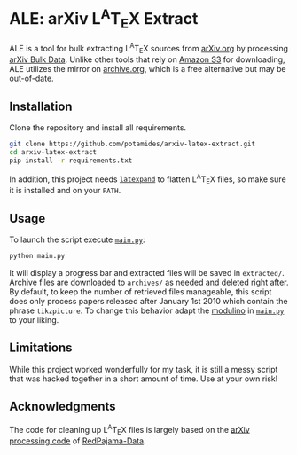 # ALE: arXiv L<sup>A</sup>T<sub>E</sub>X Extract
ALE is a tool for bulk extracting L<sup>A</sup>T<sub>E</sub>X sources from
[arXiv.org](https://arxiv.org) by processing [arXiv Bulk
Data](https://info.arxiv.org/help/bulk_data_s3.html). Unlike other tools that
rely on [Amazon S3](https://aws.amazon.com/s3) for downloading, ALE utilizes
the mirror on [archive.org](https://archive.org/details/arxiv-bulk), which is a
free alternative but may be out-of-date.

## Installation
Clone the repository and install all requirements.
```sh
git clone https://github.com/potamides/arxiv-latex-extract.git
cd arxiv-latex-extract
pip install -r requirements.txt
```
In addition, this project needs
[`latexpand`](https://gitlab.com/latexpand/latexpand) to flatten
L<sup>A</sup>T<sub>E</sub>X files, so make sure it is installed and on your
`PATH`.

## Usage
To launch the script execute [`main.py`](./main.py):
```sh
python main.py
```
It will display a progress bar and extracted files will be saved in
`extracted/`. Archive files are downloaded to `archives/` as needed and deleted
right after. By default, to keep the number of retrieved files manageable, this
script does only process papers released after January 1st 2010 which contain
the phrase `tikzpicture`. To change this behavior adapt the
[modulino](https://rosettacode.org/wiki/Modulinos) in [`main.py`](./main.py) to
your liking.

## Limitations
While this project worked wonderfully for my task, it is still a messy script
that was hacked together in a short amount of time. Use at your own risk!

## Acknowledgments
The code for cleaning up L<sup>A</sup>T<sub>E</sub>X files is largely based on
the [arXiv processing
code](https://github.com/togethercomputer/RedPajama-Data/tree/main/data_prep/arxiv)
of [RedPajama-Data](https://github.com/togethercomputer/RedPajama-Data).
